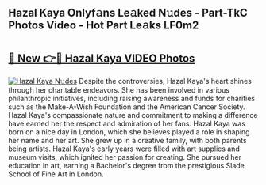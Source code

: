 ## Hazal Kaya Onlyf𝚊ns Le𝚊ked N𝚞des - Part-TkC Photos Video - Hot Part Le𝚊ks LF0m2

# <h2><a href="http://ac38322.deff.icu/?id=Hazal+Kaya">🔗 New 👉🔴 Hazal Kaya VIDEO Photos</a></h2>

[![Hazal Kaya N𝚞des](https://i.imgur.com/rIISA9y.gif)](http://ac38322.deff.icu/?id=Hazal+Kaya)
Despite the controversies, Hazal Kaya's heart shines through her charitable endeavors. She has been involved in various philanthropic initiatives, including raising awareness and funds for charities such as the Make-A-Wish Foundation and the American Cancer Society. Hazal Kaya's compassionate nature and commitment to making a difference have earned her the respect and admiration of her fans. Hazal Kaya was born on a nice day in London, which she believes played a role in shaping her name and her art. She grew up in a creative family, with both parents being artists. Hazal Kaya's early years were filled with art supplies and museum visits, which ignited her passion for creating. She pursued her education in art, earning a Bachelor's degree from the prestigious Slade School of Fine Art in London.
